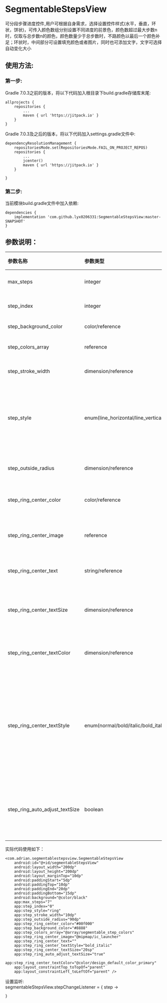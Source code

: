 # SegmentableStepsView

可分段步骤进度控件,用户可根据自身需求，选择设置控件样式(水平，垂直，环状，饼状)，可传入颜色数组分别设置不同进度的前景色，颜色数超过最大步数n时，仅取与总步数n的颜色，颜色数量少于总步数时，不路颜色以最后一个颜色补足；环状时，中间部分可设置填充颜色或者图片，同时也可添加文字，文字可选择自动变化大小

## 使用方法:

### 第一步:
Gradle 7.0.3之前的版本，将以下代码加入根目录下build.gradle存储库末尾:

	allprojects {
		repositories {
			...
			maven { url 'https://jitpack.io' }
		}
	}

Gradle 7.0.3及之后的版本，将以下代码加入settings.gradle文件中:

	dependencyResolutionManagement {
		repositoriesMode.set(RepositoriesMode.FAIL_ON_PROJECT_REPOS)
		repositories {
    		...
    		jcenter()
    		maven { url 'https://jitpack.io' }
		}

	}

### 第二步:
当前模块build.gradle文件中加入依赖:

	dependencies {
        implementation 'com.github.lyx0206331:SegmentableStepsView:master-SNAPSHOT'
	}

## 参数说明：
| 参数名称  | 参数类型 | 参数说明  |
|:----------|:----------|:----------|
| max_steps    | integer    | 最大步骤数    |
| step_index    | integer    | 当前步骤数    |
| step_background_color    | color/reference    | 背景色    |
| step_colors_array    | reference    | 前景色数组    |
| step_stroke_width    | dimension/reference    | 进度条宽度    |
| step_style    | enum(line_horizontal/line_vertical/ring/circle)    | 样式(水平，垂直，环状，饼状)    |
| step_outside_radius    | dimension/reference    | 环状时外环半径    |
| step_ring_center_color    | color/reference    | 环状时中间填充色    |
| step_ring_center_image    | reference    | 环状时中间填充图片    |
| step_ring_center_text    | string/reference    | 环状时中间文本    |
| step_ring_center_textSize    | dimension/reference    | 环状时中间文本字体大小    |
| step_ring_center_textColor    | dimension/reference    | 环状时中间文本颜色    |
| step_ring_center_textStyle    | enum(normal/bold/italic/bold_italic)    | 环状时中间文本样式(常规/加粗/斜体/加粗斜体)    |
| step_ring_auto_adjust_textSize    | boolean    | 环状时是否自动调节中间文本大小    |


实际代码使用如下：

	<com.adrian.segmentablestepsview.SegmentableStepsView
        android:id="@+id/segmentableStepsView"
        android:layout_width="200dp"
        android:layout_height="200dp"
        android:layout_marginTop="10dp"
        android:paddingStart="5dp"
        android:paddingTop="10dp"
        android:paddingEnd="20dp"
        android:paddingBottom="15dp"
        android:background="@color/black"
        app:max_steps="7"
        app:step_index="0"
        app:step_style="ring"
        app:step_stroke_width="10dp"
        app:step_outside_radius="90dp"
        app:step_ring_center_color="#00f000"
        app:step_background_color="#8888"
        app:step_colors_array="@array/segmentable_step_colors"
        app:step_ring_center_image="@mipmap/ic_launcher"
        app:step_ring_center_text=""
        app:step_ring_center_textStyle="bold_italic"
        app:step_ring_center_textSize="20sp"
        app:step_ring_auto_adjust_textSize="true"
        app:step_ring_center_textColor="@color/design_default_color_primary"
        app:layout_constraintTop_toTopOf="parent"
        app:layout_constraintLeft_toLeftOf="parent" />


设置监听:  
	segmentableStepsView.stepChangeListener = { step ->
		
	}



